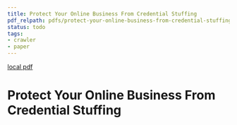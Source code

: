 ```yaml
---
title: Protect Your Online Business From Credential Stuffing
pdf_relpath: pdfs/protect-your-online-business-from-credential-stuffing.pdf
status: todo
tags:
- crawler
- paper
---
```


[local pdf](../../../pdfs/protect-your-online-business-from-credential-stuffing.pdf)

# Protect Your Online Business From Credential Stuffing
